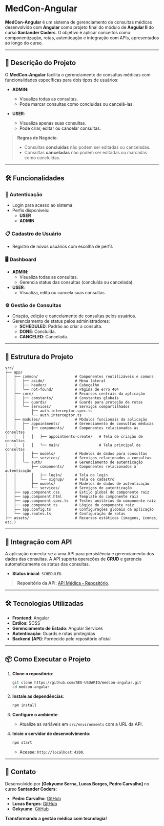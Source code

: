 # MedCon-Angular

**MedCon-Angular** é um sistema de gerenciamento de consultas médicas desenvolvido com **Angular** como projeto final do módulo de **Angular II** do curso **Santander Coders**. O objetivo é aplicar conceitos como componentização, rotas, autenticação e integração com APIs, apresentados ao longo do curso.

---

## 🚀 **Descrição do Projeto**

O **MedCon-Angular** facilita o gerenciamento de consultas médicas com funcionalidades específicas para dois tipos de usuários:

- **ADMIN**:
  - Visualiza todas as consultas.
  - Pode marcar consultas como concluídas ou cancelá-las.

- **USER**:
  - Visualiza apenas suas consultas.
  - Pode criar, editar ou cancelar consultas.

> **Regras de Negócio**:
> - Consultas **concluídas** não podem ser editadas ou canceladas.  
> - Consultas **canceladas** não podem ser editadas ou marcadas como concluídas.

---

## 🛠️ **Funcionalidades**

### 🔑 **Autenticação**
- Login para acesso ao sistema.
- Perfis disponíveis:
  - **USER**
  - **ADMIN**

### 📋 **Cadastro de Usuário**
- Registro de novos usuários com escolha de perfil.

### 🖥️ **Dashboard**
- **ADMIN**:
  - Visualiza todas as consultas.
  - Gerencia status das consultas (concluída ou cancelada).
- **USER**:
  - Visualiza, edita ou cancela suas consultas.

### ⚙️ **Gestão de Consultas**
- Criação, edição e cancelamento de consultas pelos usuários.
- Gerenciamento de status pelos administradores:
  - **SCHEDULED**: Padrão ao criar a consulta.
  - **DONE**: Concluída.
  - **CANCELED**: Cancelada.

---

## 📂 **Estrutura do Projeto**

```plaintext
src/
├── app/
│   ├── common/                 # Componentes reutilizáveis e comuns
│   │   ├── aside/              # Menu lateral
│   │   ├── header/             # Cabeçalho
│   │   └── not-found/          # Página de erro 404
│   ├── core/                   # Recursos centrais da aplicação
│   │   ├── constants/          # Constantes globais
│   │   ├── guards/             # Guards para proteção de rotas
│   │   └── services/           # Serviços compartilhados
│   │       ├── auth.interceptor.spec.ts
│   │       └── auth.interceptor.ts
│   ├── modules/                # Módulos funcionais da aplicação
│   │   ├── appointments/       # Gerenciamento de consultas médicas
│   │   │   ├── components/     # Componentes relacionados às consultas
│   │   │   │   ├── appointments-create/   # Tela de criação de consultas
│   │   │   │   └── main/                  # Tela principal de consultas
│   │   │   ├── models/         # Modelos de dados para consultas
│   │   │   └── services/       # Serviços relacionados a consultas
│   │   └── auth/               # Gerenciamento de autenticação
│   │       ├── components/     # Componentes relacionados à autenticação
│   │       │   ├── login/      # Tela de login
│   │       │   └── signup/     # Tela de cadastro
│   │       ├── models/         # Modelos de dados de autenticação
│   │       └── services/       # Serviços de autenticação
│   ├── app.component.css       # Estilo global do componente raiz
│   ├── app.component.html      # Template do componente raiz
│   ├── app.component.spec.ts   # Testes unitários do componente raiz
│   ├── app.component.ts        # Lógica do componente raiz
│   ├── app.config.ts           # Configurações globais da aplicação
│   └── app.routes.ts           # Configuração de rotas
├── assets/                     # Recursos estáticos (imagens, ícones, etc.)

```

---

## 📡 **Integração com API**

A aplicação conecta-se a uma API para persistência e gerenciamento dos dados das consultas. A API suporta operações de **CRUD** e gerencia automaticamente os status das consultas.

- **Status inicial**: `SCHEDULED`.

> **Repositório da API**: [API Médica - Repositório](https://github.com/ivirson/1177-Angular-II).

---

## 🛠️ **Tecnologias Utilizadas**

- **Frontend**: Angular
- **Estilos**: SCSS
- **Gerenciamento de Estado**: Angular Services
- **Autenticação**: Guards e rotas protegidas
- **Backend (API)**: Fornecido pelo repositório oficial

---

## 📦 **Como Executar o Projeto**

1. **Clone o repositório**:
   ```bash
   git clone https://github.com/SEU-USUARIO/medcon-angular.git
   cd medcon-angular
   ```

2. **Instale as dependências**:
   ```bash
   npm install
   ```

3. **Configure o ambiente**:
   - Atualize as variáveis em `src/environments` com a URL da API.

4. **Inicie o servidor de desenvolvimento**:
   ```bash
   npm start
   ```
   - Acesse: `http://localhost:4200`.

---

## 📧 **Contato**

Desenvolvido por **[Gekyume Serna, Lucas Borges, Pedro Carvalho]** no curso **Santander Coders**:  
- **Pedro Carvalho**: [GitHub](https://github.com/pdrLCarvalho)  
- **Lucas Borges**: [GitHub](https://github.com/DOULORES)  
- **Gekyume**: [GitHub](https://github.com/TheBestGekyume)  

**Transformando a gestão médica com tecnologia!**
